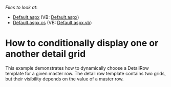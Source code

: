 <!-- default file list -->
*Files to look at*:

* [Default.aspx](./CS/ConditionalDetailRowTemplate/Default.aspx) (VB: [Default.aspx](./VB/ConditionalDetailRowTemplate/Default.aspx))
* [Default.aspx.cs](./CS/ConditionalDetailRowTemplate/Default.aspx.cs) (VB: [Default.aspx.vb](./VB/ConditionalDetailRowTemplate/Default.aspx.vb))
<!-- default file list end -->
# How to conditionally display one or another detail grid


<p>This example demonstrates how to dynamically choose a DetailRow template for a given master row. The detail row template contains two grids, but their visibility depends on the value of a master row.</p>

<br/>


